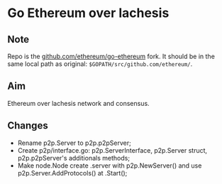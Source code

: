 # Go Ethereum over lachesis

## Note

Repo is the [github.com/ethereum/go-ethereum](https://github.com/ethereum/go-ethereum) fork.
It should be in the same local path as original: `$GOPATH/src/github.com/ethereum/`.


## Aim

Ethereum over lachesis network and consensus.


## Changes

* Rename p2p.Server to p2p.p2pServer;
* Create p2p/interface.go: p2p.ServerInterface, p2p.Server struct, p2p.p2pServer's additionals methods;
* Make node.Node create .server with p2p.NewServer() and use p2p.Server.AddProtocols() at .Start();